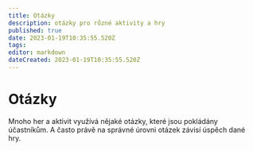 ```yaml
---
title: Otázky
description: otázky pro různé aktivity a hry
published: true
date: 2023-01-19T10:35:55.520Z
tags: 
editor: markdown
dateCreated: 2023-01-19T10:35:55.520Z
---
```


# Otázky
Mnoho her a aktivit využívá nějaké otázky, které jsou pokládány účastníkům. A často právě na správné úrovni otázek závisí úspěch dané hry.